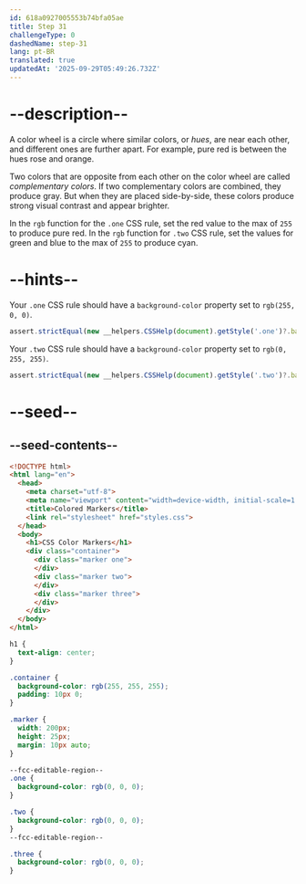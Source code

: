 ```yaml
---
id: 618a0927005553b74bfa05ae
title: Step 31
challengeType: 0
dashedName: step-31
lang: pt-BR
translated: true
updatedAt: '2025-09-29T05:49:26.732Z'
---
```


# --description--

A color wheel is a circle where similar colors, or <dfn>hues</dfn>, are near each other, and different ones are further apart. For example, pure red is between the hues rose and orange.

Two colors that are opposite from each other on the color wheel are called <dfn>complementary colors</dfn>. If two complementary colors are combined, they produce gray. But when they are placed side-by-side, these colors produce strong visual contrast and appear brighter.

In the `rgb` function for the `.one` CSS rule, set the red value to the max of `255` to produce pure red. In the `rgb` function for `.two` CSS rule, set the values for green and blue to the max of `255` to produce cyan.

# --hints--

Your `.one` CSS rule should have a `background-color` property set to `rgb(255, 0, 0)`.

```js
assert.strictEqual(new __helpers.CSSHelp(document).getStyle('.one')?.backgroundColor, 'rgb(255, 0, 0)');
```

Your `.two` CSS rule should have a `background-color` property set to `rgb(0, 255, 255)`.

```js
assert.strictEqual(new __helpers.CSSHelp(document).getStyle('.two')?.backgroundColor, 'rgb(0, 255, 255)');
```

# --seed--

## --seed-contents--

```html
<!DOCTYPE html>
<html lang="en">
  <head>
    <meta charset="utf-8">
    <meta name="viewport" content="width=device-width, initial-scale=1.0">
    <title>Colored Markers</title>
    <link rel="stylesheet" href="styles.css">
  </head>
  <body>
    <h1>CSS Color Markers</h1>
    <div class="container">
      <div class="marker one">
      </div>
      <div class="marker two">
      </div>
      <div class="marker three">
      </div>
    </div>
  </body>
</html>
```

```css
h1 {
  text-align: center;
}

.container {
  background-color: rgb(255, 255, 255);
  padding: 10px 0;
}

.marker {
  width: 200px;
  height: 25px;
  margin: 10px auto;
}

--fcc-editable-region--
.one {
  background-color: rgb(0, 0, 0);
}

.two {
  background-color: rgb(0, 0, 0);
}
--fcc-editable-region--

.three {
  background-color: rgb(0, 0, 0);
}

```
